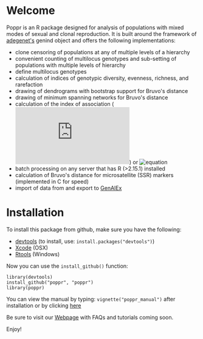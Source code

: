 # Welcome

Poppr is an R package designed for analysis of populations with mixed modes of 
sexual and clonal reproduction. It is built around the framework of [adegenet's](http://adegenet.r-forge.r-project.org/)
genind object and offers the following implementations:

- clone censoring of populations at any of multiple levels of a hierarchy
- convenient counting of multilocus genotypes and sub-setting of populations with multiple levels of hierarchy
- define multilocus genotypes
- calculation of indices of genotypic diversity, evenness, richness, and rarefaction
- drawing of dendrograms with bootstrap support for Bruvo's distance
- drawing of minimum spanning networks for Bruvo's distance
- calculation of the index of association (![equation](http://latex.codecogs.com/gif.latex?I_A)) or ![equation](http://latex.codecogs.com/gif.latex?\\bar{r}_D)
- batch processing on any server that has R (>2.15.1) installed
- calculation of Bruvo's distance for microsatellite (SSR) markers (implemented in C for speed)
- import of data from and export to [GenAlEx](http://biology.anu.edu.au/GenAlEx/Welcome.html "GenAlEx Homepage")

# Installation

To install this package from github, make sure you have the following:

- [devtools](https://github.com/hadley/devtools) (to install, use: `install.packages("devtools")`)
- [Xcode](https://developer.apple.com/xcode/) (OSX)
- [Rtools](http://cran.r-project.org/bin/windows/Rtools/) (Windows)

Now you can use the `install_github()` function:

    library(devtools)
    install_github("poppr", "poppr")
    library(poppr)

You can view the manual by typing: `vignette("poppr_manual")` after installation or by clicking [here](http://grunwaldlab.cgrb.oregonstate.edu/sites/default/files/u5/poppr_manual.pdf)

Be sure to visit our [Webpage](http://grunwaldlab.cgrb.oregonstate.edu/poppr-r-package-population-genetics) with FAQs and tutorials coming soon.
	
Enjoy!
